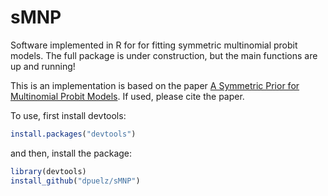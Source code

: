 # sMNP
Software implemented in R for for fitting symmetric multinomial probit models.  The full package is under construction, but the main functions are up and running!  

This is an implementation is based on the paper [A Symmetric Prior for Multinomial Probit Models](https://arxiv.org/abs/1912.10334). If used, please cite the paper.

To use, first install devtools:
```R
install.packages("devtools")
```
and then, install the package:
```R
library(devtools)
install_github("dpuelz/sMNP")
```

